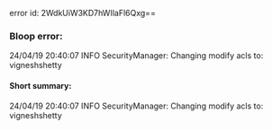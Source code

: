 error id: 2WdkUiW3KD7hWIlaFl6Qxg==
### Bloop error:

24/04/19 20:40:07 INFO SecurityManager: Changing modify acls to: vigneshshetty
#### Short summary: 

24/04/19 20:40:07 INFO SecurityManager: Changing modify acls to: vigneshshetty